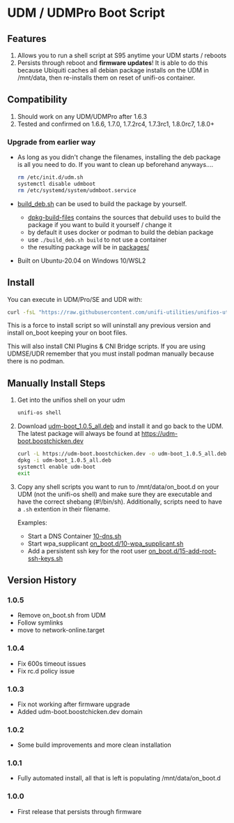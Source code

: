 # UDM / UDMPro Boot Script

## Features

1. Allows you to run a shell script at S95 anytime your UDM starts / reboots
1. Persists through reboot and **firmware updates**! It is able to do this because Ubiquiti caches all debian package installs on the UDM in /mnt/data, then re-installs them on reset of unifi-os container.

## Compatibility

1. Should work on any UDM/UDMPro after 1.6.3
2. Tested and confirmed on 1.6.6, 1.7.0, 1.7.2rc4, 1.7.3rc1, 1.8.0rc7, 1.8.0+

### Upgrade from earlier way

* As long as you didn't change the filenames, installing the deb package is all you need to do.  If you want to clean up beforehand anyways....

    ```bash
    rm /etc/init.d/udm.sh
    systemctl disable udmboot
    rm /etc/systemd/system/udmboot.service
    ```

* [build_deb.sh](build_deb.sh) can be used to build the package by yourself.
    * [dpkg-build-files](dpkg-build-files) contains the sources that debuild uses to build the package if you want to build it yourself / change it
    * by default it uses docker or podman to build the debian package
    * use ```./build_deb.sh build``` to not use a container
    * the resulting package will be in [packages/](packages/)

* Built on Ubuntu-20.04 on Windows 10/WSL2

## Install

You can execute in UDM/Pro/SE and UDR with:

```bash
curl -fsL "https://raw.githubusercontent.com/unifi-utilities/unifios-utilities/HEAD/on-boot-script/remote_install.sh" | /bin/sh
```

This is a force to install script so will uninstall any previous version and install on_boot keeping your on boot files.

This will also install CNI Plugins & CNI Bridge scripts. If you are using UDMSE/UDR remember that you must install podman manually because there is no podman.

## Manually Install Steps

1. Get into the unifios shell on your udm

    ```bash
    unifi-os shell
    ```

2. Download [udm-boot_1.0.5_all.deb](packages/udm-boot_1.0.5_all.deb) and install it and go back to the UDM.  The latest package will always be found at https://udm-boot.boostchicken.dev

    ```bash
    curl -L https://udm-boot.boostchicken.dev -o udm-boot_1.0.5_all.deb
    dpkg -i udm-boot_1.0.5_all.deb
    systemctl enable udm-boot
    exit
    ```

3. Copy any shell scripts you want to run to /mnt/data/on_boot.d on your UDM (not the unifi-os shell) and make sure they are executable and have the correct shebang (#!/bin/sh). Additionally, scripts need to have a `.sh` extention in their filename.

    Examples:
    * Start a DNS Container [10-dns.sh](../dns-common/on_boot.d/10-dns.sh)
    * Start wpa_supplicant [on_boot.d/10-wpa_supplicant.sh](examples/udm-files/on_boot.d/10-wpa_supplicant.sh)
    * Add a persistent ssh key for the root user [on_boot.d/15-add-root-ssh-keys.sh](examples/udm-files/on_boot.d/15-add-root-ssh-keys.sh)

## Version History

### 1.0.5

* Remove on_boot.sh from UDM
* Follow symlinks
* move to network-online.target

### 1.0.4

* Fix 600s timeout issues
* Fix rc.d policy issue

### 1.0.3

* Fix not working after firmware upgrade
* Added udm-boot.boostchicken.dev domain

### 1.0.2

* Some build improvements and more clean installation

### 1.0.1

* Fully automated install, all that is left is populating /mnt/data/on_boot.d

### 1.0.0

* First release that persists through firmware
